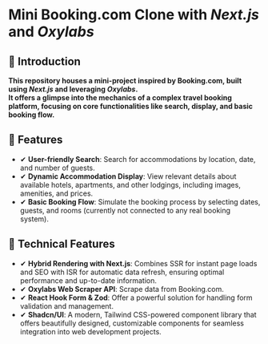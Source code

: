 # Mini Booking.com Clone with ***Next.js*** and ***Oxylabs***

## 📘 Introduction <a name="introduction"></a>

 **This repository houses a mini-project inspired by Booking.com, built using ***Next.js*** and leveraging ***Oxylabs***.<br/>
 It offers a glimpse into the mechanics of a complex travel booking platform, focusing on core functionalities like search, display, and basic booking flow.**

 ## 🧩 Features <a name="features"></a>

* ✔ **User-friendly Search**: Search for accommodations by location, date, and number of guests.
* ✔ **Dynamic Accommodation Display**: View relevant details about available hotels, apartments, and other lodgings, including images, amenities, and prices.
* ✔ **Basic Booking Flow**: Simulate the booking process by selecting dates, guests, and rooms (currently not connected to any real booking system).
  <br/>
 ## 🚀 Technical Features <a name="features"></a>
* ✔ **Hybrid Rendering with Next.js**: Combines SSR for instant page loads and SEO with ISR for automatic data refresh, ensuring optimal performance and up-to-date information.
* ✔ **Oxylabs Web Scraper API**: Scrape data from Booking.com.
* ✔ **React Hook Form & Zod**: Offer a powerful solution for handling form validation and management.
* ✔ **Shadcn/UI**: A modern, Tailwind CSS-powered component library that offers beautifully designed, customizable components for seamless integration into web development projects.
